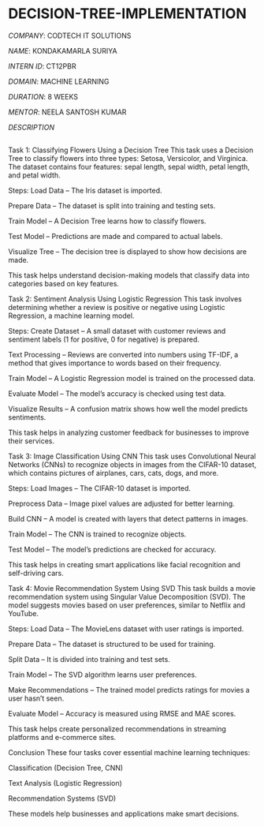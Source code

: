 # DECISION-TREE-IMPLEMENTATION

*COMPANY*: CODTECH IT SOLUTIONS

*NAME*: KONDAKAMARLA SURIYA

*INTERN ID*: CT12PBR

*DOMAIN*: MACHINE LEARNING

*DURATION*: 8 WEEKS

*MENTOR*: NEELA SANTOSH KUMAR

*DESCRIPTION*
##
Task 1: Classifying Flowers Using a Decision Tree
This task uses a Decision Tree to classify flowers into three types: Setosa, Versicolor, and Virginica. The dataset contains four features: sepal length, sepal width, petal length, and petal width.

Steps:
Load Data – The Iris dataset is imported.

Prepare Data – The dataset is split into training and testing sets.

Train Model – A Decision Tree learns how to classify flowers.

Test Model – Predictions are made and compared to actual labels.

Visualize Tree – The decision tree is displayed to show how decisions are made.

This task helps understand decision-making models that classify data into categories based on key features.

Task 2: Sentiment Analysis Using Logistic Regression
This task involves determining whether a review is positive or negative using Logistic Regression, a machine learning model.

Steps:
Create Dataset – A small dataset with customer reviews and sentiment labels (1 for positive, 0 for negative) is prepared.

Text Processing – Reviews are converted into numbers using TF-IDF, a method that gives importance to words based on their frequency.

Train Model – A Logistic Regression model is trained on the processed data.

Evaluate Model – The model’s accuracy is checked using test data.

Visualize Results – A confusion matrix shows how well the model predicts sentiments.

This task helps in analyzing customer feedback for businesses to improve their services.

Task 3: Image Classification Using CNN
This task uses Convolutional Neural Networks (CNNs) to recognize objects in images from the CIFAR-10 dataset, which contains pictures of airplanes, cars, cats, dogs, and more.

Steps:
Load Images – The CIFAR-10 dataset is imported.

Preprocess Data – Image pixel values are adjusted for better learning.

Build CNN – A model is created with layers that detect patterns in images.

Train Model – The CNN is trained to recognize objects.

Test Model – The model’s predictions are checked for accuracy.

This task helps in creating smart applications like facial recognition and self-driving cars.

Task 4: Movie Recommendation System Using SVD
This task builds a movie recommendation system using Singular Value Decomposition (SVD). The model suggests movies based on user preferences, similar to Netflix and YouTube.

Steps:
Load Data – The MovieLens dataset with user ratings is imported.

Prepare Data – The dataset is structured to be used for training.

Split Data – It is divided into training and test sets.

Train Model – The SVD algorithm learns user preferences.

Make Recommendations – The trained model predicts ratings for movies a user hasn’t seen.

Evaluate Model – Accuracy is measured using RMSE and MAE scores.

This task helps create personalized recommendations in streaming platforms and e-commerce sites.

Conclusion
These four tasks cover essential machine learning techniques:

Classification (Decision Tree, CNN)

Text Analysis (Logistic Regression)

Recommendation Systems (SVD)

These models help businesses and applications make smart decisions. ​

##

